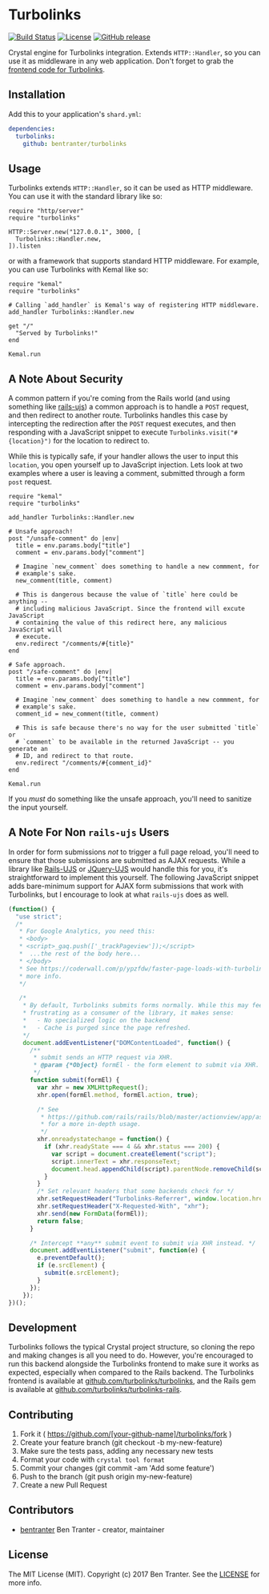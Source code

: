 # Turbolinks

[![Build Status](https://travis-ci.org/bentranter/turbolinks.svg?branch=master)](https://travis-ci.org/bentranter/turbolinks) [![License](https://img.shields.io/github/license/bentranter/turbolinks.svg)](https://github.com/bentranter/turbolinks/blob/master/LICENSE)
[![GitHub release](https://img.shields.io/github/release/bentranter/turbolinks.svg)](https://github.com/bentranter/turbolinks/releases)

Crystal engine for Turbolinks integration. Extends `HTTP::Handler`, so you can use it as middleware in any web application. Don't forget to grab the [frontend code for Turbolinks](https://github.com/turbolinks/turbolinks).

## Installation

Add this to your application's `shard.yml`:

```yaml
dependencies:
  turbolinks:
    github: bentranter/turbolinks
```

## Usage

Turbolinks extends `HTTP::Handler`, so it can be used as HTTP middleware. You can use it with the standard library like so:

```crystal
require "http/server"
require "turbolinks"

HTTP::Server.new("127.0.0.1", 3000, [
  Turbolinks::Handler.new,
]).listen
```

or with a framework that supports standard HTTP middleware. For example, you can use Turbolinks with Kemal like so:

```crystal
require "kemal"
require "turbolinks"

# Calling `add_handler` is Kemal's way of registering HTTP middleware.
add_handler Turbolinks::Handler.new

get "/"
  "Served by Turbolinks!"
end

Kemal.run
```

## A Note About Security

A common pattern if you're coming from the Rails world (and using something like [rails-ujs](https://github.com/rails/rails/tree/master/actionview/app/assets/javascripts)) a common approach is to handle a `POST` request, and then redirect to another route. Turbolinks handles this case by intercepting the redirection after the `POST` request executes, and then responding with a JavaScript snippet to execute `Turbolinks.visit("#{location}")` for the location to redirect to.

While this is typically safe, if your handler allows the user to input this `location`, you open yourself up to JavaScript injection. Lets look at two examples where a user is leaving a comment, submitted through a form `post` request.

```crystal
require "kemal"
require "turbolinks"

add_handler Turbolinks::Handler.new

# Unsafe approach!
post "/unsafe-comment" do |env|
  title = env.params.body["title"]
  comment = env.params.body["comment"]

  # Imagine `new_comment` does something to handle a new commment, for
  # example's sake.
  new_comment(title, comment)

  # This is dangerous because the value of `title` here could be anything --
  # including malicious JavaScript. Since the frontend will excute JavaScript
  # containing the value of this redirect here, any malicious JavaScript will
  # execute.
  env.redirect "/comments/#{title}"
end

# Safe approach.
post "/safe-comment" do |env|
  title = env.params.body["title"]
  comment = env.params.body["comment"]

  # Imagine `new_comment` does something to handle a new commment, for
  # example's sake.
  comment_id = new_comment(title, comment)

  # This is safe because there's no way for the user submitted `title` or
  # `comment` to be available in the returned JavaScript -- you generate an
  # ID, and redirect to that route.
  env.redirect "/comments/#{comment_id}"
end

Kemal.run
```

If you _must_ do something like the unsafe approach, you'll need to sanitize the input yourself.

## A Note For Non `rails-ujs` Users

In order for form submissions _not_ to trigger a full page reload, you'll need to ensure that those submissions are submitted as AJAX requests. While a library like [Rails-UJS](https://github.com/rails/rails/tree/master/actionview/app/assets/javascripts) or [JQuery-UJS](https://github.com/rails/jquery-ujs) would handle this for you, it's straightforward to implement this yourself. The following JavaScript snippet adds bare-minimum support for AJAX form submissions that work with Turbolinks, but I encourage to look at what `rails-ujs` does as well.

```js
(function() {
  "use strict";
  /*
   * For Google Analytics, you need this:
   * <body>
   * <script>_gaq.push(['_trackPageview']);</script>
   *  ...the rest of the body here...
   * </body>
   * See https://coderwall.com/p/ypzfdw/faster-page-loads-with-turbolinks for
   * more info.
   */

   /*
    * By default, Turbolinks submits forms normally. While this may feel
    * frustrating as a consumer of the library, it makes sense:
    *   - No specialized logic on the backend
    *   - Cache is purged since the page refreshed.
    */
    document.addEventListener("DOMContentLoaded", function() {
      /**
       * submit sends an HTTP request via XHR.
       * @param {*Object} formEl - the form element to submit via XHR.
       */
      function submit(formEl) {
        var xhr = new XMLHttpRequest();
        xhr.open(formEl.method, formEl.action, true);

        /* See
         * https://github.com/rails/rails/blob/master/actionview/app/assets/javascripts/rails-ujs/utils/ajax.coffee
         * for a more in-depth usage.
         */
        xhr.onreadystatechange = function() {
          if (xhr.readyState === 4 && xhr.status === 200) {
            var script = document.createElement("script");
            script.innerText = xhr.responseText;
            document.head.appendChild(script).parentNode.removeChild(script);
          }
        }
        /* Set relevant headers that some backends check for */
        xhr.setRequestHeader("Turbolinks-Referrer", window.location.href);
        xhr.setRequestHeader("X-Requested-With", "xhr");
        xhr.send(new FormData(formEl));
        return false;
      }

      /* Intercept **any** submit event to submit via XHR instead. */
      document.addEventListener("submit", function(e) {
        e.preventDefault();
        if (e.srcElement) {
          submit(e.srcElement);
        }
      });
    });
})();
```

## Development

Turbolinks follows the typical Crystal project structure, so cloning the repo and making changes is all you need to do. However, you're encouraged to run this backend alongside the Turbolinks frontend to make sure it works as expected, especially when compared to the Rails backend. The Turbolinks frontend is available at [github.com/turbolinks/turbolinks](https://github.com/turbolinks/turbolinks), and the Rails gem is available at [github.com/turbolinks/turbolinks-rails](https://github.com/turbolinks/turbolinks-rails).

## Contributing

1. Fork it ( https://github.com/[your-github-name]/turbolinks/fork )
1. Create your feature branch (git checkout -b my-new-feature)
1. Make sure the tests pass, adding any necessary new tests
1. Format your code with `crystal tool format`
1. Commit your changes (git commit -am 'Add some feature')
1. Push to the branch (git push origin my-new-feature)
1. Create a new Pull Request

## Contributors

- [bentranter](https://github.com/bentranter) Ben Tranter - creator, maintainer

## License

The MIT License (MIT). Copyright (c) 2017 Ben Tranter. See the [LICENSE](/LICENSE) for more info.
